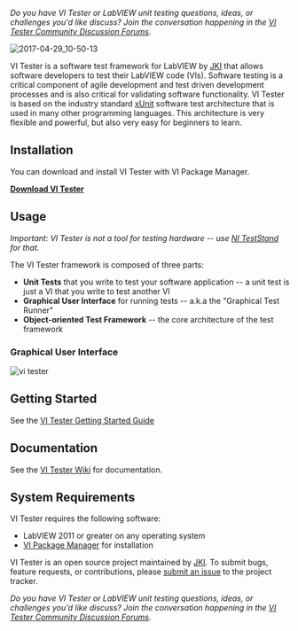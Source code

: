 *Do you have VI Tester or LabVIEW unit testing questions, ideas, or challenges you'd like discuss? Join the conversation happening in the [VI Tester Community Discussion Forums](https://forums.jki.net/forum/51-vi-tester/).*

![2017-04-29_10-50-13](https://cloud.githubusercontent.com/assets/381432/25557623/1c231a44-2cca-11e7-8c5f-a83363bbe8d0.png)

VI Tester is a software test framework for LabVIEW by [JKI](http://jki.net) that allows software developers to test their LabVIEW code (VIs). Software testing is a critical component of agile development and test driven development processes and is also critical for validating software functionality. VI Tester is based on the industry standard [xUnit](http://en.wikipedia.org/wiki/XUnit) software test architecture that is used in many other programming languages. This architecture is very flexible and powerful, but also very easy for beginners to learn.

## Installation ##
You can download and install VI Tester with VI Package Manager.

**[Download VI Tester](https://resources.jki.net/vi-tester)**

## Usage ##

*Important: VI Tester is not a tool for testing hardware -- use [NI TestStand](http://www.ni.com/teststand/) for that.*

The VI Tester framework is composed of three parts:

- **Unit Tests** that you write to test your software application -- a unit test is just a VI that you write to test another VI
- **Graphical User Interface** for running tests -- a.k.a the "Graphical Test Runner"
- **Object-oriented Test Framework** -- the core architecture of the test framework

### Graphical User Interface
![vi tester](https://cloud.githubusercontent.com/assets/381432/25556811/bc5c2ec2-2cb8-11e7-9c6d-c738208e3fc4.png)

## Getting Started ##

See the [VI Tester Getting Started Guide](https://github.com/JKISoftware/JKI-VI-Tester/wiki/VI-Tester-Getting-Started-Guide)

## Documentation ##

See the [VI Tester Wiki](https://github.com/JKISoftware/JKI-VI-Tester/wiki) for documentation.

## System Requirements ##
VI Tester requires the following software:

- LabVIEW 2011 or greater on any operating system
- [VI Package Manager](http://vipm.jki.net) for installation

VI Tester is an open source project maintained by [JKI](http://jki.net). To submit bugs, feature requests, or contributions, please [submit an issue](https://github.com/JKISoftware/JKI-VI-Tester/issues/new) to the project tracker.

*Do you have VI Tester or LabVIEW unit testing questions, ideas, or challenges you'd like discuss? Join the conversation happening in the [VI Tester Community Discussion Forums](https://forums.jki.net/forum/51-vi-tester/).*
